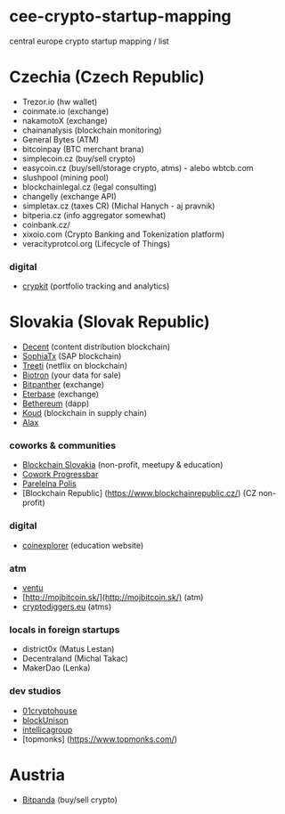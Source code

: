 # cee-crypto-startup-mapping
central europe crypto startup mapping / list

# Czechia (Czech Republic)
- Trezor.io (hw wallet)
- coinmate.io (exchange)
- nakamotoX (exchange)
- chainanalysis (blockchain monitoring)
- General Bytes (ATM)
- bitcoinpay (BTC merchant brana)
- simplecoin.cz (buy/sell crypto)
- easycoin.cz (buy/sell/storage crypto, atms) - alebo wbtcb.com
- slushpool (mining pool)
- blockchainlegal.cz (legal consulting)
- changelly (exchange API)
- simpletax.cz (taxes CR) (Michal Hanych - aj pravnik)
- bitperia.cz (info aggregator somewhat)
- coinbank.cz/
- xixoio.com (Crypto Banking and Tokenization platform)
- veracityprotcol.org (Lifecycle of Things)


### digital
- [crypkit](https://www.crypkit.com/) (portfolio tracking and analytics)

# Slovakia (Slovak Republic)
- [Decent](https://decent.ch/) (content distribution blockchain)
- [SophiaTx](https://www.sophiatx.com/) (SAP blockchain)
- [Treeti](https://treeti.com/) (netflix on blockchain)
- [Biotron](https://biotron.io/) (your data for sale)
- [Bitpanther](https://www.bitpanther.com/sk/) (exchange)
- [Eterbase](https://www.eterbase.com/) (exchange)
- [Bethereum](https://www.bethereum.com/) (dapp)
- [Koud](http://koud.io/) (blockchain in supply chain)
- [Alax](https://alax.io/)

### coworks & communities
- [Blockchain Slovakia](https://blockchainslovakia.sk) (non-profit, meetupy & education)
- [Cowork Progressbar](https://cowork.progressbar.sk/#/)
- [Parelelna Polis](https://paralelnapolis.sk/)
- [Blockchain Republic] (https://www.blockchainrepublic.cz/) (CZ non-profit)

### digital
- [coinexplorer](https://coinexplorer.sk/) (education website)

### atm
- [ventu](https://ventu.io/)
- [http://mojbitcoin.sk/](http://mojbitcoin.sk/) (atm)
- [cryptodiggers.eu](https://cryptodiggers.eu/) (atms)

### locals in foreign startups
- district0x (Matus Lestan)
- Decentraland (Michal Takac)
- MakerDao (Lenka)

### dev studios
- [01cryptohouse](https://www.01cryptohouse.com/)
- [blockUnison](https://blockunison.com/)
- [intellicagroup](https://intellicagroup.com/)
- [topmonks] (https://www.topmonks.com/)

# Austria 
- [Bitpanda](https://www.bitpanda.com/en) (buy/sell crypto)
